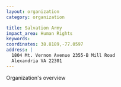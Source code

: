 ```yaml
---
layout: organization
category: organization

title: Salvation Army
impact_area: Human Rights
keywords: 
coordinates: 38.8189,-77.0597
address: |
  1804 Mt. Vernon Avenue 2355-B Mill Road
  Alexandria VA 22301
---
```

Organization's overview
